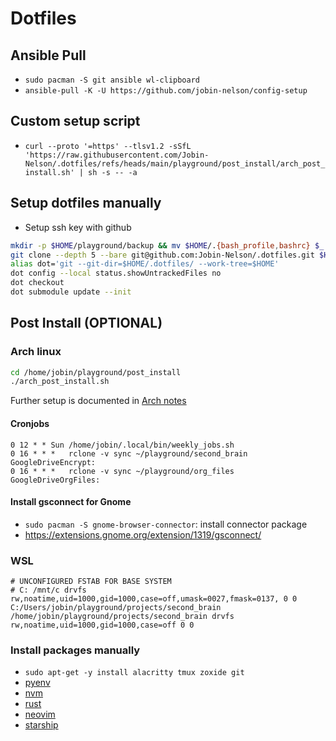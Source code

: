 # Dotfiles

## Ansible Pull

- `sudo pacman -S git ansible wl-clipboard`
- `ansible-pull -K -U https://github.com/jobin-nelson/config-setup`

## Custom setup script

- `curl --proto '=https' --tlsv1.2 -sSfL 'https://raw.githubusercontent.com/Jobin-Nelson/.dotfiles/refs/heads/main/playground/post_install/arch_post_install.sh' | sh -s -- -a`

## Setup dotfiles manually

- Setup ssh key with github

```bash
mkdir -p $HOME/playground/backup && mv $HOME/.{bash_profile,bashrc} $_
git clone --depth 5 --bare git@github.com:Jobin-Nelson/.dotfiles.git $HOME/.dotfiles
alias dot='git --git-dir=$HOME/.dotfiles/ --work-tree=$HOME'
dot config --local status.showUntrackedFiles no
dot checkout
dot submodule update --init
```

## Post Install (OPTIONAL)

### Arch linux

```bash
cd /home/jobin/playground/post_install
./arch_post_install.sh
```

Further setup is documented in [Arch notes](./playground/post_install/arch_notes.md)

#### Cronjobs

```crontab
0 12 * * Sun /home/jobin/.local/bin/weekly_jobs.sh
0 16 * * *   rclone -v sync ~/playground/second_brain GoogleDriveEncrypt:
0 16 * * *   rclone -v sync ~/playground/org_files GoogleDriveOrgFiles:
```

#### Install gsconnect for Gnome

- `sudo pacman -S gnome-browser-connector`: install connector package
- https://extensions.gnome.org/extension/1319/gsconnect/

### WSL

```
# UNCONFIGURED FSTAB FOR BASE SYSTEM
# C: /mnt/c drvfs rw,noatime,uid=1000,gid=1000,case=off,umask=0027,fmask=0137, 0 0
C:/Users/jobin/playground/projects/second_brain /home/jobin/playground/projects/second_brain drvfs rw,noatime,uid=1000,gid=1000,case=off 0 0
```

### Install packages manually

- `sudo apt-get -y install alacritty tmux zoxide git`
- [pyenv](https://github.com/pyenv/pyenv)
- [nvm](https://github.com/nvm-sh/nvm)
- [rust](https://rustup.rs/)
- [neovim](https://github.com/neovim/neovim)
- [starship](https://starship.rs/)

